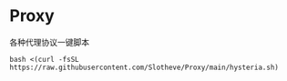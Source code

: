 # Proxy
各种代理协议一键脚本

```shell
bash <(curl -fsSL https://raw.githubusercontent.com/Slotheve/Proxy/main/hysteria.sh)
```
